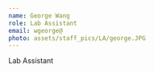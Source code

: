 ```yaml
---
name: George Wang
role: Lab Assistant
email: wgeorge@
photo: assets/staff_pics/LA/george.JPG
---
```


Lab Assistant
